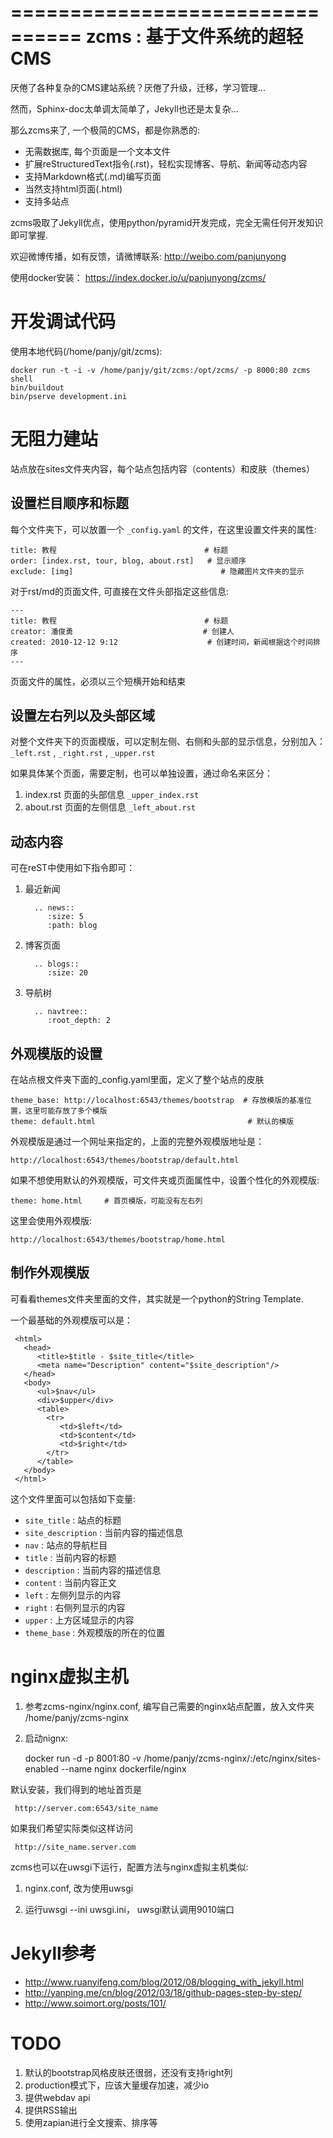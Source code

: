 ================================
zcms : 基于文件系统的超轻CMS
================================
厌倦了各种复杂的CMS建站系统？厌倦了升级，迁移，学习管理... 

然而，Sphinx-doc太单调太简单了，Jekyll也还是太复杂...

那么zcms来了, 一个极简的CMS，都是你熟悉的:

- 无需数据库, 每个页面是一个文本文件
- 扩展reStructuredText指令(.rst)，轻松实现博客、导航、新闻等动态内容
- 支持Markdown格式(.md)编写页面
- 当然支持html页面(.html)
- 支持多站点

zcms吸取了Jekyll优点，使用python/pyramid开发完成，完全无需任何开发知识即可掌握. 

欢迎微博传播，如有反馈，请微博联系: http://weibo.com/panjunyong

使用docker安装： https://index.docker.io/u/panjunyong/zcms/

开发调试代码
===================
使用本地代码(/home/panjy/git/zcms):

    docker run -t -i -v /home/panjy/git/zcms:/opt/zcms/ -p 8000:80 zcms shell
    bin/buildout
    bin/pserve development.ini

无阻力建站
============================
站点放在sites文件夹内容，每个站点包括内容（contents）和皮肤（themes）

设置栏目顺序和标题
-----------------------
每个文件夹下，可以放置一个 `_config.yaml` 的文件，在这里设置文件夹的属性:

    title: 教程                                 # 标题
    order: [index.rst, tour, blog, about.rst]   # 显示顺序
    exclude: [img]                                 # 隐藏图片文件夹的显示


对于rst/md的页面文件, 可直接在文件头部指定这些信息:

    ---
    title: 教程                                 # 标题
    creator: 潘俊勇                             # 创建人
    created: 2010-12-12 9:12                    # 创建时间，新闻根据这个时间排序
    ---

页面文件的属性，必须以三个短横开始和结束

设置左右列以及头部区域
--------------------------
对整个文件夹下的页面模版，可以定制左侧、右侧和头部的显示信息，分别加入： `_left.rst` , `_right.rst` , `_upper.rst` 

如果具体某个页面，需要定制，也可以单独设置，通过命名来区分：

1. index.rst 页面的头部信息 `_upper_index.rst`
2. about.rst 页面的左侧信息 `_left_about.rst`

动态内容
-------------
可在reST中使用如下指令即可：

1. 最近新闻

         .. news::
            :size: 5
            :path: blog

2. 博客页面

         .. blogs::
            :size: 20

3. 导航树

         .. navtree::
            :root_depth: 2

外观模版的设置
---------------------
在站点根文件夹下面的_config.yaml里面，定义了整个站点的皮肤

    theme_base: http://localhost:6543/themes/bootstrap  # 存放模版的基准位置，这里可能存放了多个模版
    theme: default.html                                  # 默认的模版

外观模版是通过一个网址来指定的，上面的完整外观模版地址是：

    http://localhost:6543/themes/bootstrap/default.html

如果不想使用默认的外观模版，可文件夹或页面属性中，设置个性化的外观模版:

    theme: home.html     # 首页模版，可能没有左右列

这里会使用外观模版:

    http://localhost:6543/themes/bootstrap/home.html

制作外观模版
-----------------
可看看themes文件夹里面的文件，其实就是一个python的String Template.

一个最基础的外观模版可以是：


     <html>
       <head>
          <title>$title - $site_title</title>
          <meta name="Description" content="$site_description"/>
       </head>
       <body>
          <ul>$nav</ul>
          <div>$upper</div>
          <table>
            <tr>
               <td>$left</td>
               <td>$content</td>
               <td>$right</td>
            </tr>
          </table>
       </body>
     </html>

这个文件里面可以包括如下变量:

- `site_title` : 站点的标题
- `site_description` : 当前内容的描述信息
- `nav` : 站点的导航栏目
- `title` : 当前内容的标题
- `description` : 当前内容的描述信息
- `content` : 当前内容正文
- `left` : 左侧列显示的内容
- `right` : 右侧列显示的内容
- `upper` : 上方区域显示的内容
- `theme_base` : 外观模版的所在的位置

nginx虚拟主机
=======================
1. 参考zcms-nginx/nginx.conf, 编写自己需要的nginx站点配置，放入文件夹 /home/panjy/zcms-nginx
2. 启动nignx:

     docker run -d -p 8001:80 -v /home/panjy/zcms-nginx/:/etc/nginx/sites-enabled --name nginx dockerfile/nginx

默认安装，我们得到的地址首页是

     http://server.com:6543/site_name

如果我们希望实际类似这样访问

     http://site_name.server.com

zcms也可以在uwsgi下运行，配置方法与nginx虚拟主机类似:

1. nginx.conf, 改为使用uwsgi

2. 运行uwsgi --ini uwsgi.ini， uwsgi默认调用9010端口


Jekyll参考
===================

- http://www.ruanyifeng.com/blog/2012/08/blogging_with_jekyll.html
- http://yanping.me/cn/blog/2012/03/18/github-pages-step-by-step/
- http://www.soimort.org/posts/101/

TODO
================
1. 默认的bootstrap风格皮肤还很弱，还没有支持right列
2. production模式下，应该大量缓存加速，减少io
3. 提供webdav api
4. 提供RSS输出
5. 使用zapian进行全文搜索、排序等
